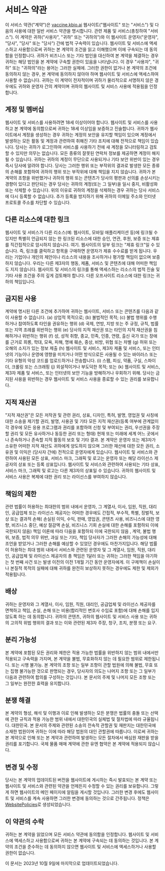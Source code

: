 # 서비스 약관

이 서비스 약관("계약")은 [vaccine.kbio.ai](https://vaccine.kbio.ai) 웹사이트("웹사이트" 또는 "서비스") 및 다음의 사용에 대한 일반 서비스 약관을 명시합니다. 관련 제품 및 서비스(총칭하여 "서비스"). 이 계약은 귀하("사용자", "귀하" 또는 "귀하의")와 이 웹사이트 운영자("운영자", "당사", "당사" 또는 "당사") 간에 법적 구속력이 있습니다. 웹사이트 및 서비스에 액세스하고 사용함으로써 귀하는 본 계약의 조건을 읽고 이해했으며 이에 구속되는 데 동의함을 인정합니다. 귀하가 비즈니스 또는 기타 법인을 대신하여 본 계약을 체결하는 경우 귀하는 해당 법인을 본 계약에 구속할 권한이 있음을 나타냅니다. 이 경우 "사용자", "귀하" 또는 "귀하의"라는 용어는 그러한 실체에. 그러한 권한이 없거나 본 계약의 조건에 동의하지 않는 경우, 본 계약에 동의하지 않아야 하며 웹사이트 및 서비스에 액세스하여 사용할 수 없습니다. 귀하는 이 계약이 전자적이며 귀하가 물리적으로 서명하지 않은 경우에도 귀하와 운영자 간의 계약이며 귀하의 웹사이트 및 서비스 사용에 적용됨을 인정합니다.

## 계정 및 멤버십

웹사이트 및 서비스를 사용하려면 18세 이상이어야 합니다. 웹사이트 및 서비스를 사용하고 본 계약에 동의함으로써 귀하는 18세 이상임을 보증하고 진술합니다. 귀하가 웹사이트에서 계정을 생성하는 경우 귀하는 계정의 보안을 유지할 책임이 있으며 계정에서 발생하는 모든 활동 및 계정과 관련하여 취해진 기타 조치에 대해 전적으로 책임이 있습니다. 당사는 귀하가 로그인하여 서비스를 사용하기 전에 새 계정을 모니터링하고 검토할 수 있지만 의무는 없습니다. 모든 종류의 잘못된 연락처 정보를 제공하면 계정이 해지될 수 있습니다. 귀하는 귀하의 계정이 무단으로 사용되거나 기타 보안 위반이 있는 경우 즉시 당사에 알려야 합니다. 당사는 그러한 행위 또는 부작위의 결과로 발생한 모든 종류의 손해를 포함하여 귀하의 행위 또는 부작위에 대해 책임을 지지 않습니다. 귀하가 본 계약의 조항을 위반했거나 귀하의 행위 또는 콘텐츠가 당사의 평판과 선의를 손상시키는 경향이 있다고 판단되는 경우 당사는 귀하의 계정(또는 그 일부)을 일시 중지, 비활성화 또는 삭제할 수 있습니다. 위의 이유로 귀하의 계정을 삭제하는 경우 귀하는 당사 서비스에 다시 등록할 수 없습니다. 추가 등록을 방지하기 위해 귀하의 이메일 주소와 인터넷 프로토콜 주소를 차단할 수 있습니다.

## 다른 리소스에 대한 링크

웹사이트 및 서비스가 다른 리소스(예: 웹사이트, 모바일 애플리케이션 등)에 링크될 수 있지만 특별히 언급되지 않는 한 링크된 리소스에 대한 승인, 연관, 후원, 보증 또는 제휴를 직간접적으로 암시하지 않습니다. 여기. 웹사이트의 일부 링크는 "제휴 링크"일 수 있습니다. 즉, 링크를 클릭하고 항목을 구매하면 운영자가 제휴 수수료를 받게 됩니다. 우리는 기업이나 개인의 제안이나 리소스의 내용을 조사하거나 평가할 책임이 없으며 보증하지 않습니다. 우리는 다른 제3자의 행동, 제품, 서비스 및 콘텐츠에 대해 어떠한 책임도 지지 않습니다. 웹사이트 및 서비스의 링크를 통해 액세스하는 리소스의 법적 진술 및 기타 사용 조건을 주의 깊게 검토해야 합니다. 다른 오프사이트 리소스에 대한 링크는 귀하의 책임입니다.

## 금지된 사용

계약에 명시된 다른 조건에 추가하여 귀하는 웹사이트, 서비스 또는 콘텐츠를 다음과 같이 사용할 수 없습니다. (a) 상업적 목적으로; (b) 불법적인 목적; (c) 불법 행위를 수행하거나 참여하도록 타인을 권유하는 행위 (d) 국제, 연방, 지방 또는 주 규정, 규칙, 법률 또는 지역 조례를 위반하는 행위 (e) 당사의 지적 재산권 또는 타인의 지적 재산권을 침해하거나 위반하는 행위 (f) 성, 성적 취향, 종교, 민족, 인종, 연령, 출신 국가 또는 장애를 근거로 희롱, 학대, 모욕, 피해, 명예 훼손, 중상, 비방, 위협 또는 차별 (g) 허위 또는 오해의 소지가 있는 정보 제출 (h) 웹사이트 및 서비스, 제3자 제품 및 서비스, 또는 인터넷의 기능이나 운영에 영향을 미치거나 어떤 방식으로든 사용될 수 있는 바이러스 또는 기타 유형의 악성 코드를 업로드하거나 전송합니다. (i) 스팸, 피싱, 약품, 구실, 스파이더, 크롤링 또는 스크래핑 (j) 외설적이거나 부도덕한 목적; 또는 (k) 웹사이트 및 서비스, 제3자 제품 및 서비스, 또는 인터넷의 보안 기능을 방해하거나 우회하기 위해. 당사는 금지된 사용을 위반하는 경우 웹사이트 및 서비스 사용을 종료할 수 있는 권리를 보유합니다.

## 지적 재산권

"지적 재산권"은 모든 저작권 및 관련 권리, 상표, 디자인, 특허, 발명, 영업권 및 사칭에 대한 소송을 제기할 권리, 발명, 사용권 및 기타 모든 지적 재산권(등록 여부에 관계없이 각 경우에 모든 응용 프로그램과 권리를 포함하여 신청 및 부여되는 권리, 우선권을 주장할 권리 및 모든 유사하거나 동등한 권리 또는 형태) 현재 또는 미래에 세계 어느 곳에서나 존속하거나 존속할 지적 활동의 보호 및 기타 결과. 본 계약은 운영자 또는 제3자가 소유한 어떠한 지적 재산도 귀하에게 양도하지 않으며 그러한 재산에 대한 모든 권리, 소유권 및 이익은 (당사자 간에) 전적으로 운영자에게 있습니다. 웹사이트 및 서비스와 관련하여 사용된 모든 상표, 서비스 마크, 그래픽 및 로고는 운영자 또는 해당 라이선스 제공자의 상표 또는 등록 상표입니다. 웹사이트 및 서비스와 관련하여 사용되는 기타 상표, 서비스 마크, 그래픽 및 로고는 다른 제3자의 상표일 수 있습니다. 귀하의 웹사이트 및 서비스 사용은 복제에 대한 권리 또는 라이선스를 부여하지 않습니다.

## 책임의 제한

관련 법률이 허용하는 최대한의 범위 내에서 운영자, 그 계열사, 이사, 임원, 직원, 대리인, 공급업체 또는 라이선스 제공자는 어떠한 경우에도 간접적, 부수적, 특별, 징벌적, 보상 또는 결과적 손해( 손실된 이익, 수익, 판매, 영업권, 콘텐츠 사용, 비즈니스에 대한 영향, 비즈니스 중단, 예상 절감액 손실, 비즈니스 기회 손실에 대한 손해를 포함하되 이에 국한되지 않음) 책임 이론에 따라 다음을 포함하되 이에 국한되지 않음 , 계약, 불법 행위, 보증, 법적 의무 위반, 과실 또는 기타, 책임 당사자가 그러한 손해의 가능성에 대해 조언을 받았거나 그러한 손해를 예상할 수 있었던 경우에도 마찬가지입니다. 해당 법률이 허용하는 최대 범위 내에서 서비스와 관련된 운영자 및 그 계열사, 임원, 직원, 대리인, 공급업체 및 라이선스 제공자의 총 책임은 1달러 또는 귀하는 그러한 책임을 야기하는 첫 번째 사건 또는 발생 이전의 이전 1개월 기간 동안 운영자에게. 이 구제책이 손실이나 본질적 목적의 실패에 대해 귀하를 완전히 보상하지 못하는 경우에도 제한 및 제외가 적용됩니다.

## 배상

귀하는 운영자와 그 계열사, 이사, 임원, 직원, 대리인, 공급업체 및 라이선스 제공자를 면책하고 책임, 손실, 손해 또는 비용(합리적인 변호사 수임료 포함)에 대해 손해를 입지 않도록 하는 데 동의합니다. 귀하의 콘텐츠, 귀하의 웹사이트 및 서비스 사용 또는 귀하의 고의적 위법 행위의 결과 또는 이와 관련된 제3자 주장, 청구, 조치, 분쟁 또는 요구.

## 분리 가능성

본 계약에 포함된 모든 권리와 제한은 적용 가능한 법률을 위반하지 않는 범위 내에서만 적용되고 구속력을 가지며, 본 계약을 불법, 무효화하지 않는 데 필요한 범위로 제한됩니다. 또는 시행 불가능. 본 계약의 조항 또는 일부 조항이 관할 법원에 의해 불법, 무효 또는 집행 불가능한 것으로 판명되는 경우, 당사자의 의도는 나머지 조항 또는 그 일부가 다음과 관련하여 합의를 구성하는 것입니다. 본 문서의 주제 및 나머지 모든 조항 또는 그 일부는 완전한 효력을 유지합니다.

## 분쟁 해결

본 계약의 형성, 해석 및 이행과 이로 인해 발생하는 모든 분쟁은 법률의 충돌 또는 선택에 관한 규칙과 적용 가능한 범위 내에서 대한민국의 실체법 및 절차법에 따라 규율됩니다. 대한민국. 본 문서의 주제와 관련된 소송의 전속적 관할권 및 재판지는 대한민국에 소재한 법원이며 귀하는 이에 따라 해당 법원의 대인 관할권에 따릅니다. 이로써 귀하는 본 계약으로 인해 또는 본 계약과 관련하여 발생하는 모든 절차에서 배심원 재판을 받을 권리를 포기합니다. 국제 물품 매매 계약에 관한 유엔 협약은 본 계약에 적용되지 않습니다.

## 변경 및 수정

당사는 본 계약의 업데이트된 버전을 웹사이트에 게시하는 즉시 발효되는 본 계약 또는 웹사이트 및 서비스와 관련된 약관을 언제든지 수정할 수 있는 권리를 보유합니다. 그렇게 하면 웹사이트의 메인 페이지에 알림을 게시할 것입니다. 그러한 변경 후에도 웹사이트 및 서비스를 계속 사용하면 그러한 변경에 동의하는 것으로 간주됩니다. 정책은 [WebsitePolicies](https://www.websitepolicies.com/blog/sample-terms-conditions-template)로 생성되었습니다.

## 이 약관의 수락

귀하는 본 계약을 읽었으며 모든 서비스 약관에 동의함을 인정합니다. 웹사이트 및 서비스에 액세스하고 사용함으로써 귀하는 본 계약에 구속되는 데 동의하는 것입니다. 본 계약의 조건을 준수하는 데 동의하지 않으면 웹사이트 및 서비스에 액세스하거나 사용할 권한이 없습니다.

이 문서는 2023년 10월 9일에 마지막으로 업데이트되었습니다.
